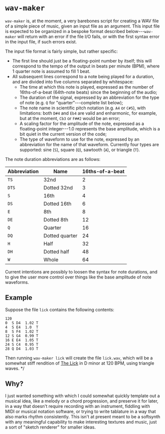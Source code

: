 # `wav-maker`

`wav-maker` is, at the moment, a very barebones script for creating a WAV file
of a simple piece of music, given an input file as an argument. This input file
is expected to be organized in a bespoke format described below---`wav-maker`
will return with an error if the file I/O fails, or with the first syntax error
in the input file, if such errors exist.

The input file format is fairly simple, but rather specific:

- The first line should just be a floating-point number by itself; this will
correspond to the tempo of the output in beats per minute (BPM), where 1 quarter
note is assumed to fill 1 beat.
- All subsequent lines correspond to a note being played for a duration, and are
divided into five columns separated by whitespace:
    - The time at which this note is played, expressed as the number of
    16ths-of-a-beat (64th-note beats) since the beginning of the audio;
    - The duration of the signal, expressed by an abbreviation for the type of
    note (e.g. `Q` for "quarter"---complete list below);
    - The note name in scientific pitch notation (e.g. `A4` or `C#5`), with
    limitations: both `D#4` and `Eb4` are valid and enharmonic, for example,
    but at the moment, `Cb3` or `F##2` would be an error;
    - A scaling factor for the amplitude of the note, expressed as a
    floating-point integer---1.0 represents the base amplitude, which is a bit
    quiet in the current version of the code;
    - The type of waveform to use for the note, expressed by an abbreviation for
    the name of that waveform. Currently four types are supported: sine (`S`),
    square (`Q`), sawtooth (`A`), or triangle (`T`).

The note duration abbreviations are as follows:

| Abbreviation | Name           | 16ths-of-a-beat |
|--------------|----------------|-----------------|
| `TS`         | 32nd           | 2               |
| `DTS`        | Dotted 32nd    | 3               |
| `S`          | 16th           | 4               |
| `DS`         | Dotted 16th    | 6               |
| `E`          | 8th            | 8               |
| `DE`         | Dotted 8th     | 12              |
| `Q`          | Quarter        | 16              |
| `DQ`         | Dotted quarter | 24              |
| `H`          | Half           | 32              |
| `DH`         | Dotted half    | 48              |
| `W`          | Whole          | 64              |

Current intentions are possibly to loosen the syntax for note durations, and to
give the user more control over things like the base amplitude of note
waveforms.

## Example

Suppose the file `lick` contains the following contents:

```
120
0  S D4  1.02 T
4  S E4  1.0  T
8  S F4  1.02 T
12 S G4  0.99 T
16 E E4  1.05 T
24 S C4  0.95 T
28 Q D4  1.03 T
```

Then running `wav-maker lick` will create the file `lick.wav`, which will be a
somewhat stiff rendition of [The Lick](https://www.youtube.com/watch?v=krDxhnaKD7Q)
in D minor at 120 BPM, using triangle waves.
*/

## Why?

I just wanted something with which I could somewhat quickly template out a
musical idea, like a melody or a chord progression, and preserve it for later,
in a way that doesn't require recording with an instrument, fiddling with MIDI
or musical notation software, or trying to write tablature in a way that also
marks rhythm consistently. This isn't at present meant to be a softsynth with
any meaningful capability to make interesting textures and music, just a sort of
"sketch renderer" for smaller ideas.